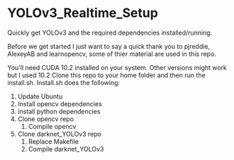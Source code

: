 # YOLOv3_Realtime_Setup
Quickly get YOLOv3 and the required dependencies installed/running.  



Before we get started I just want to say a quick thank you to pjreddie, AlexeyAB and learnopencv, some of thier material are used in this repo.  

You'll need CUDA 10.2 installed on your system. Other versions might work but I used 10.2
Clone this repo to your home folder and then run the install.sh.
Install.sh does the following:
1. Update Ubuntu
1. Install opencv dependencies
1. install python dependencies
1. Clone opencv repo
	1. Compile opencv
1. Clone darknet_YOLOv3 repo
	1. Replace Makefile
	1. Compile darknet_YOLOv3



